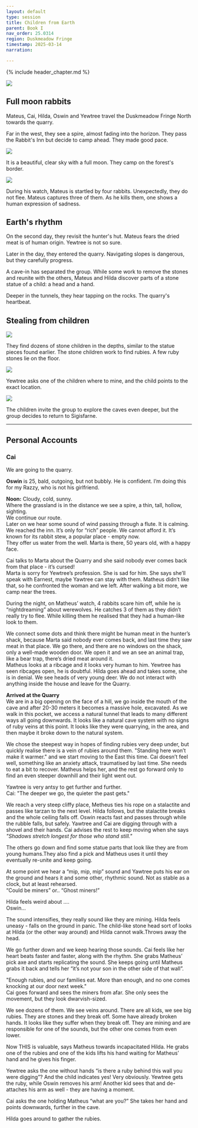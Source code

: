 ```yaml
---
layout: default
type: session
title: Children from Earth
parent: Book I
nav_order: 25.0314
region: Duskmeadow Fringe
timestamp: 2025-03-14
narration: 

---
```


{% include header_chapter.md %}

![](https://i.imgur.com/wO8ay34.png)

## Full moon rabbits

Mateus, Cai, Hilda, Oswin and Yewtree travel the Duskmeadow Fringe North towards the quarry.

Far in the west, they see a spire, almost fading into the horizon. They pass the Rabbit's Inn but decide to camp ahead. They made good pace.

![](https://i.imgur.com/J0kh8Zc.png)

It is a beautiful, clear sky with a full moon. They camp on the forest's border.

![](https://i.imgur.com/V5XPByM.jpeg)

During his watch, Mateus is startled by four rabbits. Unexpectedly, they do not flee. Mateus captures three of them. As he kills them, one shows a human expression of sadness.


## Earth's rhythm

On the second day, they revisit the hunter's hut. Mateus fears the dried meat is of human origin. Yewtree is not so sure.

Later in the day, they entered the quarry. Navigating slopes is dangerous, but they carefully progress.

A cave-in has separated the group. While some work to remove the stones and reunite with the others, Mateus and Hilda discover parts of a stone statue of a child: a head and a hand.

Deeper in the tunnels, they hear tapping on the rocks. The quarry's heartbeat.

## Stealing from children 

![](https://i.imgur.com/6BT0lxY.png)


They find dozens of stone children in the depths, similar to the statue pieces found earlier. The stone children work to find rubies. A few ruby stones lie on the floor.

![](https://i.imgur.com/EEPH5U8.png)


Yewtree asks one of the children where to mine, and the child points to the exact location.

![](https://i.imgur.com/EIZRJY2.png)


The children invite the group to explore the caves even deeper, but the group decides to return to Sigisfarne.


---

## Personal Accounts

### Cai 

We are going to the quarry.

**Oswin** is 25, bald, outgoing, but not bubbly. He is confident. I’m doing this for my Razzy, who is not his girlfriend. 

**Noon:** Cloudy, cold, sunny.   
Where the grassland is in the distance we see a spire, a thin, tall, hollow, sighting.  
We continue our route.   
Later on we hear some sound of wind passing through a flute. It is calming.   
We reached the inn. It’s only for “rich” people. We cannot afford it. It’s known for its rabbit stew, a popular place \- empty now.  
They offer us water from the well. Marta is there, 50 years old, with a happy face. 

Cai talks to Marta about the Quarry and she said nobody ever comes back from that place \- it’s cursed\!   
Marta is sorry for Yewtree’s profession. She is sad for him. She says she’ll speak with Earnest, maybe Yawtree can stay with them. Matheus didn’t like that, so he confronted the woman and we left. After walking a bit more, we camp near the trees. 

During the night, on Matheus’ watch, 4 rabbits scare him off, while he is “nightdreaming” about werewolves. He catches 3 of them as they didn’t really try to flee. While killing them he realised that they had a human-like look to them. 

We connect some dots and think there might be human meat in the hunter’s shack, because Marta said nobody ever comes back, and last time they saw meat in that place. We go there, and there are no windows on the shack, only a well-made wooden door. We open it and we an see an animal trap, like a bear trap, there’s dried meat around it.   
Matheus looks at a ribcage and it looks very human to him. Yewtree has seen ribcages open, he is doubtful. Hilda goes ahead and takes some, she is in denial. We see heads of very young deer. We do not interact with anything inside the house and leave for the Quarry.

**Arrived at the Quarry**  
We are in a big opening on the face of a hill, we go inside the mouth of the cave and after 20-30 meters it becomes a massive hole, excavated. As we walk in this pocket, we access a natural tunnel that leads to many different ways all going downwards. It looks like a natural cave system with no signs of ruby veins at this point. It looks like they were quarrying, in the area, and then maybe it broke down to the natural system.

We chose the steepest way in hopes of finding rubies very deep under, but quickly realise there is a vein of rubies around them. "Standing here won’t make it warmer." and we start moving to the East this time. Cai doesn’t feel well, something like an anxiety attack, traumatised by last time. She needs to eat a bit to recover. Matheus helps her, and the rest go forward only to find an even steeper downhill and their light went out. 

Yawtree is very antsy to get further and further.  
Cai: "The deeper we go, the quieter the past gets."

We reach a very steep cliffy place, Metheus ties his rope on a stalactite and passes like tarzan to the next level. Hilda follows, but the stalactite breaks and the whole ceiling falls off. Oswin reacts fast and passes through while the rubble falls, but safely. Yawtree and Cai are digging through with a shovel and their hands. Cai advises the rest to keep moving when she says *"Shadows stretch longest for those who stand still."*

The others go down and find some statue parts that look like they are from young humans.They also find a pick and Matheus uses it until they eventually re-unite and keep going. 

At some point we hear a “mip, mip, mip” sound and Yawtree puts his ear on the ground and hears it and some other, rhythmic sound. Not as stable as a clock, but at least rehearsed.   
“Could be miners” or.. “Ghost miners\!”

Hilda feels weird about ….   
Oswin… 

The sound intensifies, they really sound like they are mining. Hilda feels uneasy \- falls on the ground in panic. The child-like stone head sort of looks at Hilda (or the other way around) and Hilda cannot walk.Throws away the head. 

We go further down and we keep hearing those sounds. Cai feels like her heart beats faster and faster, along with the rhythm. She grabs Matheus’ pick axe and starts replicating the sound. She keeps going until Matheus grabs it back and tells her “it’s not your son in the other side of that wall”. 

"Enough rubies, and our families eat. More than enough, and no one comes knocking at our door next week."  
Cai goes forward and sees the miners from afar. She only sees the movement, but they look dwarvish-sized. 

We see dozens of them. We see veins around. There are all kids, we see big rubies. They are stones and they break off. Some have already broken hands. It looks like they suffer when they break off. They are mining and are responsible for one of the sounds, but the other one comes from even lower. 

Now THIS is valuable, says Matheus towards incapacitated Hilda. He grabs one of the rubies and one of the kids lifts his hand waiting for Matheus’ hand and he gives his finger. 

Yewtree asks the one without hands “is there a ruby behind this wall you were digging”? And the child indicates yes\! Very obviously. Yewtree gets the ruby, while Oswin removes his arm\! Another kid sees that and de-attaches his arm as well \- they are having a moment. 

Cai asks the one holding Matheus “what are you?” She takes her hand and points downwards, further in the cave. 

Hilda goes around to gather the rubies.
